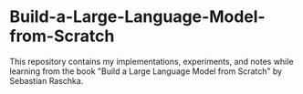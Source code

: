 # Build-a-Large-Language-Model-from-Scratch
This repository contains my implementations, experiments, and notes while learning from the book "Build a Large Language Model from Scratch" by Sebastian Raschka.

